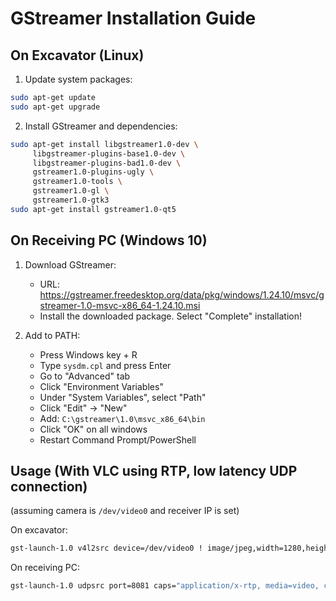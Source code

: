 # GStreamer Installation Guide

## On Excavator (Linux)

1. Update system packages:
```bash
sudo apt-get update
sudo apt-get upgrade
```

2. Install GStreamer and dependencies:
```bash
sudo apt-get install libgstreamer1.0-dev \
     libgstreamer-plugins-base1.0-dev \
     libgstreamer-plugins-bad1.0-dev \
     gstreamer1.0-plugins-ugly \
     gstreamer1.0-tools \
     gstreamer1.0-gl \
     gstreamer1.0-gtk3
sudo apt-get install gstreamer1.0-qt5
```

## On Receiving PC (Windows 10)

1. Download GStreamer:
   - URL: https://gstreamer.freedesktop.org/data/pkg/windows/1.24.10/msvc/gstreamer-1.0-msvc-x86_64-1.24.10.msi
   - Install the downloaded package. Select "Complete" installation!

2. Add to PATH:
   - Press Windows key + R
   - Type `sysdm.cpl` and press Enter
   - Go to "Advanced" tab
   - Click "Environment Variables"
   - Under "System Variables", select "Path"
   - Click "Edit" → "New"
   - Add: `C:\gstreamer\1.0\msvc_x86_64\bin`
   - Click "OK" on all windows
   - Restart Command Prompt/PowerShell

## Usage (With VLC using RTP, low latency UDP connection) 
(assuming camera is `/dev/video0` and receiver IP is set)

On excavator:
```bash
gst-launch-1.0 v4l2src device=/dev/video0 ! image/jpeg,width=1280,height=720,framerate=30/1 ! jpegdec ! videoconvert ! x264enc tune=zerolatency bitrate=2000 speed-preset=ultrafast ! rtph264pay mtu=1200 ! udpsink host=<receiver_IP> port=8081
```

On receiving PC:
```bash
gst-launch-1.0 udpsrc port=8081 caps="application/x-rtp, media=video, clock-rate=90000, encoding-name=H264" ! rtph264depay ! avdec_h264 ! videoconvert ! autovideosink
```
